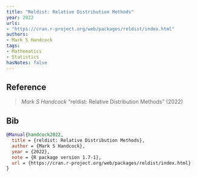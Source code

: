```yaml
---
title: "Reldist: Relative Distribution Methods"
year: 2022
urls:
- "https://cran.r-project.org/web/packages/reldist/index.html"
authors:
- Mark S Handcock
tags:
- Mathematics
- Statistics
hasNotes: false
---
```


## Reference

> <i>Mark S Handcock</i> “reldist: Relative Distribution Methods” (2022) 

## Bib

```bib
@Manual{handcock2022,
  title = {reldist: Relative Distribution Methods},
  author = {Mark S Handcock},
  year = {2022},
  note = {R package version 1.7-1},
  url = {https://cran.r-project.org/web/packages/reldist/index.html}
}
```
